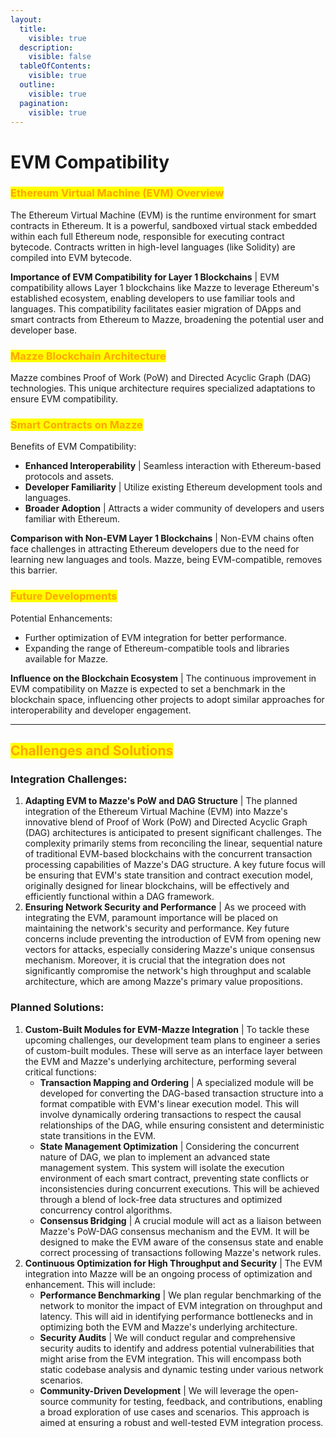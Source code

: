 ```yaml
---
layout:
  title:
    visible: true
  description:
    visible: false
  tableOfContents:
    visible: true
  outline:
    visible: true
  pagination:
    visible: true
---
```


# EVM Compatibility

### <mark style="color:orange;">Ethereum Virtual Machine (EVM) Overview</mark>

The Ethereum Virtual Machine (EVM) is the runtime environment for smart contracts in Ethereum. It is a powerful, sandboxed virtual stack embedded within each full Ethereum node, responsible for executing contract bytecode. Contracts written in high-level languages (like Solidity) are compiled into EVM bytecode.

**Importance of EVM Compatibility for Layer 1 Blockchains** | EVM compatibility allows Layer 1 blockchains like Mazze to leverage Ethereum's established ecosystem, enabling developers to use familiar tools and languages. This compatibility facilitates easier migration of DApps and smart contracts from Ethereum to Mazze, broadening the potential user and developer base.

### <mark style="color:orange;">Mazze Blockchain Architecture</mark>

Mazze combines Proof of Work (PoW) and Directed Acyclic Graph (DAG) technologies. This unique architecture requires specialized adaptations to ensure EVM compatibility.

### <mark style="color:orange;">Smart Contracts on Mazze</mark>

Benefits of EVM Compatibility:

* **Enhanced Interoperability** | Seamless interaction with Ethereum-based protocols and assets.
* **Developer Familiarity** | Utilize existing Ethereum development tools and languages.
* **Broader Adoption** | Attracts a wider community of developers and users familiar with Ethereum.

**Comparison with Non-EVM Layer 1 Blockchains** | Non-EVM chains often face challenges in attracting Ethereum developers due to the need for learning new languages and tools. Mazze, being EVM-compatible, removes this barrier.

### <mark style="color:orange;">Future Developments</mark>

Potential Enhancements:

* Further optimization of EVM integration for better performance.
* Expanding the range of Ethereum-compatible tools and libraries available for Mazze.

**Influence on the Blockchain Ecosystem** | The continuous improvement in EVM compatibility on Mazze is expected to set a benchmark in the blockchain space, influencing other projects to adopt similar approaches for interoperability and developer engagement.

***

## <mark style="color:orange;">Challenges and Solutions</mark>

### Integration Challenges:

1. **Adapting EVM to Mazze's PoW and DAG Structure** | The planned integration of the Ethereum Virtual Machine (EVM) into Mazze's innovative blend of Proof of Work (PoW) and Directed Acyclic Graph (DAG) architectures is anticipated to present significant challenges. The complexity primarily stems from reconciling the linear, sequential nature of traditional EVM-based blockchains with the concurrent transaction processing capabilities of Mazze's DAG structure. A key future focus will be ensuring that EVM's state transition and contract execution model, originally designed for linear blockchains, will be effectively and efficiently functional within a DAG framework.
2. **Ensuring Network Security and Performance** | As we proceed with integrating the EVM, paramount importance will be placed on maintaining the network's security and performance. Key future concerns include preventing the introduction of EVM from opening new vectors for attacks, especially considering Mazze's unique consensus mechanism. Moreover, it is crucial that the integration does not significantly compromise the network's high throughput and scalable architecture, which are among Mazze's primary value propositions.

### Planned Solutions:

1. **Custom-Built Modules for EVM-Mazze Integration** | To tackle these upcoming challenges, our development team plans to engineer a series of custom-built modules. These will serve as an interface layer between the EVM and Mazze's underlying architecture, performing several critical functions:
   * **Transaction Mapping and Ordering** | A specialized module will be developed for converting the DAG-based transaction structure into a format compatible with EVM's linear execution model. This will involve dynamically ordering transactions to respect the causal relationships of the DAG, while ensuring consistent and deterministic state transitions in the EVM.
   * **State Management Optimization** | Considering the concurrent nature of DAG, we plan to implement an advanced state management system. This system will isolate the execution environment of each smart contract, preventing state conflicts or inconsistencies during concurrent executions. This will be achieved through a blend of lock-free data structures and optimized concurrency control algorithms.
   * **Consensus Bridging** | A crucial module will act as a liaison between Mazze's PoW-DAG consensus mechanism and the EVM. It will be designed to make the EVM aware of the consensus state and enable correct processing of transactions following Mazze's network rules.
2. **Continuous Optimization for High Throughput and Security** | The EVM integration into Mazze will be an ongoing process of optimization and enhancement. This will include:
   * **Performance Benchmarking** | We plan regular benchmarking of the network to monitor the impact of EVM integration on throughput and latency. This will aid in identifying performance bottlenecks and in optimizing both the EVM and Mazze's underlying architecture.
   * **Security Audits** | We will conduct regular and comprehensive security audits to identify and address potential vulnerabilities that might arise from the EVM integration. This will encompass both static codebase analysis and dynamic testing under various network scenarios.
   * **Community-Driven Development** | We will leverage the open-source community for testing, feedback, and contributions, enabling a broad exploration of use cases and scenarios. This approach is aimed at ensuring a robust and well-tested EVM integration process.
